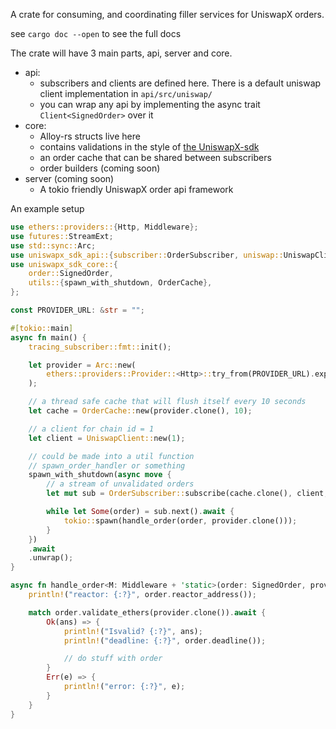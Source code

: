 A crate for consuming, and coordinating filler services for UniswapX orders.

see `cargo doc --open` to see the full docs

The crate will have 3 main parts, api, server and core.

- api:
  - subscribers and clients are defined here. There is a default uniswap client implementation in `api/src/uniswap/`
  - you can wrap any api by implementing the async trait `Client<SignedOrder>` over it
- core:
  - Alloy-rs structs live here
  - contains validations in the style of [the UniswapX-sdk](https://github.com/Uniswap/uniswapx-sdk/tree/main)
  - an order cache that can be shared between subscribers
  - order builders (coming soon)
- server (coming soon)
  - A tokio friendly UniswapX order api framework

An example setup

```rust
use ethers::providers::{Http, Middleware};
use futures::StreamExt;
use std::sync::Arc;
use uniswapx_sdk_api::{subscriber::OrderSubscriber, uniswap::UniswapClient};
use uniswapx_sdk_core::{
    order::SignedOrder,
    utils::{spawn_with_shutdown, OrderCache},
};

const PROVIDER_URL: &str = "";

#[tokio::main]
async fn main() {
    tracing_subscriber::fmt::init();

    let provider = Arc::new(
        ethers::providers::Provider::<Http>::try_from(PROVIDER_URL).expect("provider url to parse"),
    );

    // a thread safe cache that will flush itself every 10 seconds
    let cache = OrderCache::new(provider.clone(), 10);

    // a client for chain id = 1
    let client = UniswapClient::new(1);

    // could be made into a util function
    // spawn_order_handler or something
    spawn_with_shutdown(async move {
        // a stream of unvalidated orders
        let mut sub = OrderSubscriber::subscribe(cache.clone(), client, 5);

        while let Some(order) = sub.next().await {
            tokio::spawn(handle_order(order, provider.clone()));
        }
    })
    .await
    .unwrap();
}

async fn handle_order<M: Middleware + 'static>(order: SignedOrder, provider: Arc<M>) {
    println!("reactor: {:?}", order.reactor_address());

    match order.validate_ethers(provider.clone()).await {
        Ok(ans) => {
            println!("Isvalid? {:?}", ans);
            println!("deadline: {:?}", order.deadline());

            // do stuff with order
        }
        Err(e) => {
            println!("error: {:?}", e);
        }
    }
}
```
